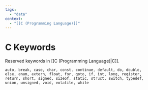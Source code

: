 ```yaml
---
tags:
  - "data"
context:
  - "[[C (Programming Language)]]"
---
```


# C Keywords

Reserved keywords in [[C (Programming Language)|C]].

```
auto, break, case, char, const, continue, default, do, double,
else, enum, extern, float, for, goto, if, int, long, register,
return, short, signed, sizeof, static, struct, switch, typedef,
union, unsigned, void, volatile, while
```
